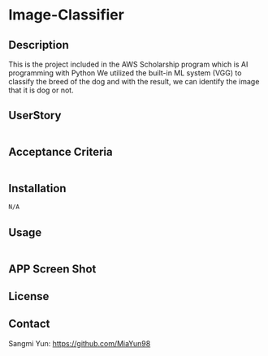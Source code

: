 # Image-Classifier


## Description 
This is the project included in the AWS Scholarship program which is AI programming with Python
We utilized the built-in ML system (VGG) to classify the breed of the dog and with the result, we can identify the image that it is dog or not. 

## UserStory 

```md


```

## Acceptance Criteria

```md

```

## Installation 

```md
N/A
```

## Usage 

```md

```

## APP Screen Shot 


## License 



## Contact 
Sangmi Yun: https://github.com/MiaYun98
